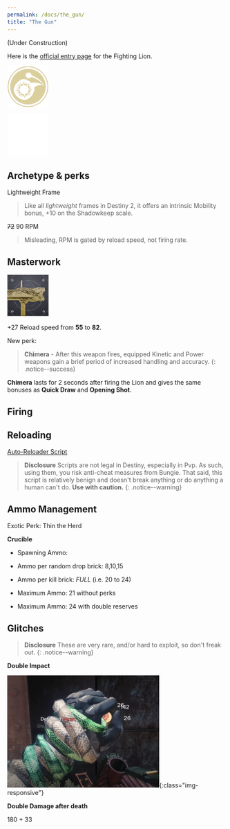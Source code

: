 ```yaml
---
permalink: /docs/the_gun/
title: "The Gun"
---
```


(Under Construction)

Here is the [official entry page](https://www.bungie.net/en/Explore/Detail/Item/3549153978) for the Fighting Lion.

![Delayed Gratification](/assets/images/delayed_grat.png)

![Thin the Herd](/assets/images/thin_the_herd.png)

## Archetype & perks

Lightweight Frame
> Like all _lightweight_ frames in Destiny 2, it offers an intrinsic Mobility bonus, +10 on the Shadowkeep scale.

~~72~~ 90 RPM
> Misleading, RPM is gated by reload speed, not firing rate.

## Masterwork

![Masterwork](/assets/images/catalyst.jpg)

+27 Reload speed from **55** to **82**.

New perk:
> **Chimera** - After this weapon fires, equipped Kinetic and Power weapons gain a brief period of increased handling and accuracy.
{: .notice--success}

**Chimera** lasts for 2 seconds after firing the Lion and gives the same bonuses as **Quick Draw** and **Opening Shot**.

## Firing

## Reloading

[Auto-Reloader Script](https://www.reddit.com/r/FightingLion/comments/fgl9sm/autolion_v25_weapon_toggle/)

> **Disclosure** Scripts are not legal in Destiny, especially in Pvp. As such, using them, you risk anti-cheat measures from Bungie. That said, this script is relatively benign and doesn't break anything or do anything a human can't do. **Use with caution.**
{: .notice--warning}

## Ammo Management

Exotic Perk: Thin the Herd

**Crucible**

- Spawning Ammo:  
- Ammo per random drop brick: 8,10,15
- Ammo per kill brick: _FULL_ (i.e. 20 to 24)

- Maximum Ammo: 21 without perks
- Maximum Ammo: 24 with double reserves



## Glitches

> **Disclosure** These are very rare, and/or hard to exploit, so don't freak out.
{: .notice--warning}

**Double Impact**

![Double Impact Glitch](/assets/images/glitch_double_impact.png){:class="img-responsive"}

**Double Damage after death**

180 + 33
